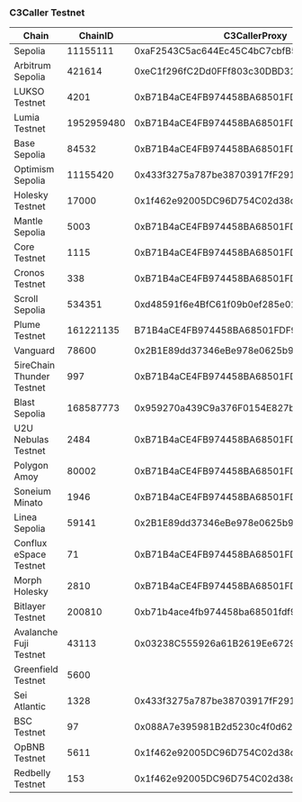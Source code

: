 ### C3Caller Testnet

| Chain                     | ChainID    | C3CallerProxy                              |
| ------------------------- | ---------- | ------------------------------------------ |
| Sepolia                   | 11155111   | 0xaF2543C5ac644Ec45C4bC7cbfB5E9a73D44b072a |
| Arbitrum Sepolia          | 421614     | 0xeC1f296fC2Dd0FFf803c30DBD315b5457aFaA8B3 |
| LUKSO Testnet             | 4201       | 0xB71B4aCE4FB974458BA68501FDF9647DF4FFc1cA |
| Lumia Testnet             | 1952959480 | 0xB71B4aCE4FB974458BA68501FDF9647DF4FFc1cA |
| Base Sepolia              | 84532      | 0xB71B4aCE4FB974458BA68501FDF9647DF4FFc1cA |
| Optimism Sepolia          | 11155420   | 0x433f3275a787be38703917fF2919CeFEAd9327cD |
| Holesky Testnet           | 17000      | 0x1f462e92005DC96D754C02d38c3D39Acbd01B9ca |
| Mantle Sepolia            | 5003       | 0xB71B4aCE4FB974458BA68501FDF9647DF4FFc1cA |
| Core Testnet              | 1115       | 0xB71B4aCE4FB974458BA68501FDF9647DF4FFc1cA |
| Cronos Testnet            | 338        | 0xB71B4aCE4FB974458BA68501FDF9647DF4FFc1cA |
| Scroll Sepolia            | 534351     | 0xd48591f6e4BfC61f09b0ef285e01DCe31fc20cf1 |
| Plume Testnet             | 161221135  | B71B4aCE4FB974458BA68501FDF9647DF4FFc1cA   |
| Vanguard                  | 78600      | 0x2B1E89dd37346eBe978e0625b9675B1E0Af0CB65 |
| 5ireChain Thunder Testnet | 997        | 0xB71B4aCE4FB974458BA68501FDF9647DF4FFc1cA |
| Blast Sepolia             | 168587773  | 0x959270a439C9a376F0154E827b696418cABc2EB0 |
| U2U Nebulas Testnet       | 2484       | 0xB71B4aCE4FB974458BA68501FDF9647DF4FFc1cA |
| Polygon Amoy              | 80002      | 0xB71B4aCE4FB974458BA68501FDF9647DF4FFc1cA |
| Soneium Minato            | 1946       | 0xB71B4aCE4FB974458BA68501FDF9647DF4FFc1cA |
| Linea Sepolia             | 59141      | 0x2B1E89dd37346eBe978e0625b9675B1E0Af0CB65 |
| Conflux eSpace Testnet    | 71         | 0xB71B4aCE4FB974458BA68501FDF9647DF4FFc1cA |
| Morph Holesky             | 2810       | 0xB71B4aCE4FB974458BA68501FDF9647DF4FFc1cA |
| Bitlayer Testnet          | 200810     | 0xb71b4ace4fb974458ba68501fdf9647df4ffc1ca |
| Avalanche Fuji Testnet    | 43113      | 0x03238C555926a61B2619Ee6729F9e08998A95706 |
| Greenfield Testnet        | 5600       |                                            |
| Sei Atlantic              | 1328       | 0x433f3275a787be38703917fF2919CeFEAd9327cD |
| BSC Testnet               | 97         | 0x088A7e395981B2d5230c4f0d6273594c1ff40179 |
| OpBNB Testnet             | 5611       | 0x1f462e92005DC96D754C02d38c3D39Acbd01B9ca |
| Redbelly Testnet          | 153        | 0x1f462e92005DC96D754C02d38c3D39Acbd01B9ca |